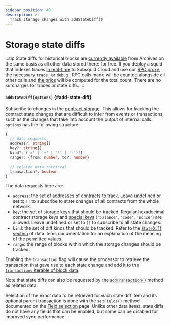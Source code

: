 ```yaml
---
sidebar_position: 40
description: >-
  Track storage changes with addStateDiff()
---
```


# Storage state diffs

:::tip
State diffs for historical blocks are [currently available](/subsquid-network/reference/evm-networks) from Archives on the same basis as all other data stored there: for free. If you deploy a squid that indexes traces [in real-time](/sdk/resources/basics/unfinalized-blocks) to Subsquid Cloud and use our [RPC proxy](/cloud/reference/rpc-proxy), the necessary `trace_` or `debug_` RPC calls made will be counted alongside all other calls and [the price](/cloud/pricing/#rpc-requests) will be computed for the total count. There are no surcharges for traces or state diffs.
:::

#### `addStateDiff(options)` {#add-state-diff}

Subscribe to changes in the [contract storage](https://coinsbench.com/solidity-layout-and-access-of-storage-variables-simply-explained-1ce964d7c738). This allows for tracking the contract state changes that are difficult to infer from events or transactions, such as the changes that take into account the output of internal calls. `options` has the following structure:
```typescript
{
  // data requests
  address?: string[]
  key?: string[]
  kind?: ('=' | '+' | '*' | '-')[]
  range?: {from: number, to?: number}

  // related data retrieval
  transaction?: boolean
}
```
The data requests here are:
+ `address`: the set of addresses of contracts to track. Leave undefined or set to `[]` to subscribe to state changes of all contracts from the whole network.
+ `key`: the set of storage keys that should be tracked. Regular hexadecimal contract storage keys and [special keys](/sdk/reference/processors/evm-batch/field-selection/#state-diffs) (`'balance'`, `'code'`, `'nonce'`) are allowed. Leave undefined or set to `[]` to subscribe to all state changes.
+ `kind`: the set of diff kinds that should be tracked. Refer to the [`StateDiff` section](/sdk/reference/processors/evm-batch/field-selection/#state-diffs) of data items documentation for an explanation of the meaning of the permitted values.
+ `range`: the range of blocks within which the storage changes should be tracked.

Enabling the `transaction` flag will cause the processor to retrieve the transaction that gave rise to each state change and add it to the [`transactions` iterable of block data](/sdk/reference/processors/evm-batch/context-interfaces).

Note that state diffs can also be requested by the [`addTransaction()`](../transactions) method as related data.

[//]: # (???? Check whether the final version adds the transaction to the items, too)
[//]: # (???? Check that the statement about all fields being disable-only for state diffs still holds in the final version)

Selection of the exact data to be retrieved for each state diff item and its optional parent transaction is done with the `setFields()` method documented on the [Field selection](../field-selection) page. Unlike other data items, state diffs do not have any fields that can be enabled, but some can be disabled for improved sync performance.

[//]: # (!!!! Add example)
